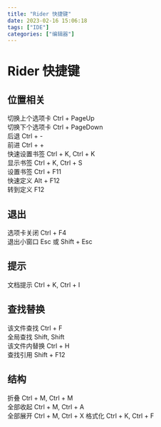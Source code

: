 ```yaml
---
title: "Rider 快捷键"
date: 2023-02-16 15:06:18
tags: ["IDE"]
categories: ["编辑器"]
---
```


# Rider 快捷键 #

## 位置相关 ##
切换上个选项卡 Ctrl + PageUp   
切换下个选项卡 Ctrl + PageDown   
后退 Ctrl + -   
前进 Ctrl + +   
快速设置书签 Ctrl + K, Ctrl + K   
显示书签 Ctrl + K, Ctrl + S   
设置书签 Ctrl + F11   
快速定义 Alt + F12   
转到定义 F12   

## 退出 ##
选项卡关闭 Ctrl + F4   
退出小窗口 Esc 或 Shift + Esc   

## 提示 ##
文档提示 Ctrl + K, Ctrl + I   

## 查找替换 ##   
该文件查找 Ctrl + F   
全局查找 Shift, Shift   
该文件内替换 Ctrl + H   
查找引用 Shift + F12   

## 结构 ##
折叠 Ctrl + M, Ctrl + M   
全部收起 Ctrl + M, Ctrl + A   
全部展开 Ctrl + M, Ctrl + X
格式化 Ctrl + K, Ctrl + F   